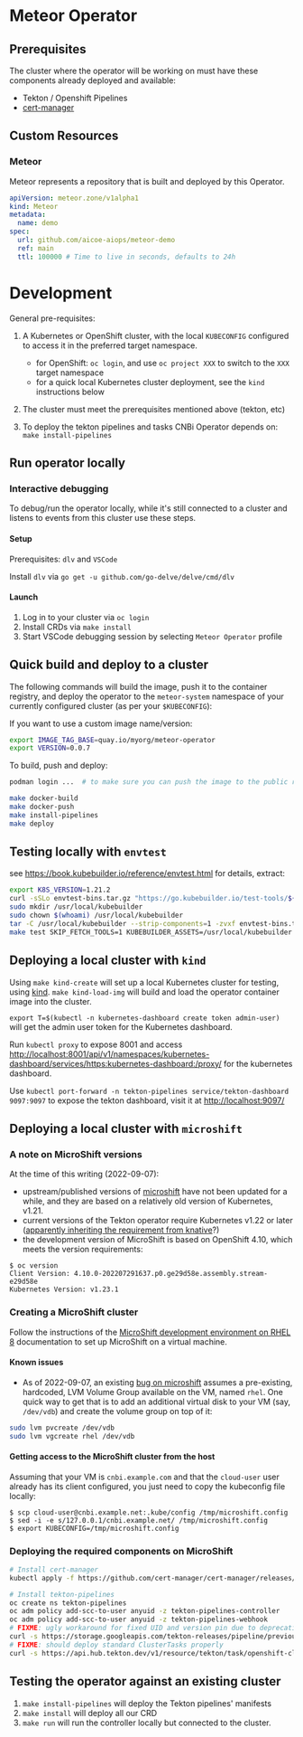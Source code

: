 # Meteor Operator

## Prerequisites

The cluster where the operator will be working on must have these components already deployed and available:

- Tekton / Openshift Pipelines
- [cert-manager](https://github.com/cert-manager/cert-manager)

## Custom Resources

### Meteor

Meteor represents a repository that is built and deployed by this Operator.

```yaml
apiVersion: meteor.zone/v1alpha1
kind: Meteor
metadata:
  name: demo
spec:
  url: github.com/aicoe-aiops/meteor-demo
  ref: main
  ttl: 100000 # Time to live in seconds, defaults to 24h
```

# Development

General pre-requisites:

1. A Kubernetes or OpenShift cluster, with the local `KUBECONFIG` configured to access it in the preferred target namespace.

   - for OpenShift: `oc login`, and use `oc project XXX` to switch to the `XXX` target namespace
   - for a quick local Kubernetes cluster deployment, see the `kind` instructions below

2. The cluster must meet the prerequisites mentioned above (tekton, etc)

3. To deploy the tekton pipelines and tasks CNBi Operator depends on: `make install-pipelines`

## Run operator locally

### Interactive debugging

To debug/run the operator locally, while it's still connected to a cluster and listens to events from this cluster use these steps.

#### Setup

Prerequisites: `dlv` and `VSCode`

Install `dlv` via `go get -u github.com/go-delve/delve/cmd/dlv`

#### Launch

1. Log in to your cluster via `oc login`
2. Install CRDs via `make install`
3. Start VSCode debugging session by selecting `Meteor Operator` profile

## Quick build and deploy to a cluster

The following commands will build the image, push it to the container registry, and deploy the operator to the `meteor-system` namespace of your currently configured cluster (as per your `$KUBECONFIG`):

If you want to use a custom image name/version:

```sh
export IMAGE_TAG_BASE=quay.io/myorg/meteor-operator
export VERSION=0.0.7
```

To build, push and deploy:

```sh
podman login ...  # to make sure you can push the image to the public registry

make docker-build
make docker-push
make install-pipelines
make deploy
```

## Testing locally with `envtest`

see <https://book.kubebuilder.io/reference/envtest.html> for details, extract:

```sh
export K8S_VERSION=1.21.2
curl -sSLo envtest-bins.tar.gz "https://go.kubebuilder.io/test-tools/${K8S_VERSION}/$(go env GOOS)/$(go env GOARCH)"
sudo mkdir /usr/local/kubebuilder
sudo chown $(whoami) /usr/local/kubebuilder
tar -C /usr/local/kubebuilder --strip-components=1 -zvxf envtest-bins.tar.gz
make test SKIP_FETCH_TOOLS=1 KUBEBUILDER_ASSETS=/usr/local/kubebuilder ENABLE_WEBHOOKS=false

```

## Deploying a local cluster with `kind`

Using `make kind-create` will set up a local Kubernetes cluster for testing, using [kind](https://kind.sigs.k8s.io/).
`make kind-load-img` will build and load the operator container image into the cluster.

`export T=$(kubectl -n kubernetes-dashboard create token admin-user)` will get the admin user token for the
Kubernetes dashboard.

Run `kubectl proxy` to expose 8001 and access <http://localhost:8001/api/v1/namespaces/kubernetes-dashboard/services/https:kubernetes-dashboard:/proxy/> for the kubernetes dashboard.

Use `kubectl port-forward -n tekton-pipelines service/tekton-dashboard 9097:9097` to expose the tekton dashboard, visit it at <http://localhost:9097/>

## Deploying a local cluster with `microshift`

### A note on MicroShift versions

At the time of this writing (2022-09-07):

- upstream/published versions of [microshift](https://github.com/openshift/microshift) have not been updated for a while, and they are based on a relatively old version of Kubernetes, v1.21.
- current versions of the Tekton operator require Kubernetes v1.22 or later ([apparently inheriting the requirement from knative](https://github.com/tektoncd/operator/blob/f09e32ac1e238aa1d235923735ea3db2f02f66fe/vendor/knative.dev/pkg/version/version.go#L36)?)
- the development version of MicroShift is based on OpenShift 4.10, which meets the version requirements:

```
$ oc version
Client Version: 4.10.0-202207291637.p0.ge29d58e.assembly.stream-e29d58e
Kubernetes Version: v1.23.1
```

### Creating a MicroShift cluster

Follow the instructions of the [MicroShift development environment on RHEL 8](https://github.com/openshift/microshift/blob/main/docs/devenv_rhel8.md) documentation to set up MicroShift on a virtual machine.

#### Known issues

- As of 2022-09-07, an existing [bug on microshift](https://github.com/openshift/microshift/issues/880) assumes a pre-existing, hardcoded, LVM Volume Group available on the VM, named `rhel`. One quick way to get that is to add an additional virtual disk to your VM (say, `/dev/vdb`) and create the volume group on top of it:

```sh
sudo lvm pvcreate /dev/vdb
sudo lvm vgcreate rhel /dev/vdb
```

#### Getting access to the MicroShift cluster from the host

Assuming that your VM is `cnbi.example.com` and that the `cloud-user` user already has its client configured, you just need to copy the kubeconfig file locally:

```
$ scp cloud-user@cnbi.example.net:.kube/config /tmp/microshift.config
$ sed -i -e s/127.0.0.1/cnbi.example.net/ /tmp/microshift.config
$ export KUBECONFIG=/tmp/microshift.config
```

### Deploying the required components on MicroShift

```sh
# Install cert-manager
kubectl apply -f https://github.com/cert-manager/cert-manager/releases/download/v1.8.0/cert-manager.yaml

# Install tekton-pipelines
oc create ns tekton-pipelines
oc adm policy add-scc-to-user anyuid -z tekton-pipelines-controller
oc adm policy add-scc-to-user anyuid -z tekton-pipelines-webhook
# FIXME: ugly workaround for fixed UID and version pin due to deprecations in kube 1.25+
curl -s https://storage.googleapis.com/tekton-releases/pipeline/previous/v0.39.0/release.notags.yaml | grep -vw 65532 | oc apply -f-
# FIXME: should deploy standard ClusterTasks properly
curl -s https://api.hub.tekton.dev/v1/resource/tekton/task/openshift-client/0.2/raw | sed -e s/Task/ClusterTask/ | oc apply -f-
```

## Testing the operator against an existing cluster

1. `make install-pipelines` will deploy the Tekton pipelines' manifests
1. `make install` will deploy all our CRD
2. `make run` will run the controller locally but connected to the cluster.
